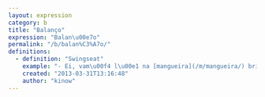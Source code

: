 ```yaml
---
layout: expression
category: b
title: "Balanço"
expression: "Balan\u00e7o"
permalink: "/b/balan%C3%A7o/"
definitions:
  - definition: "Swingseat"
    example: "- Ei, vam\u00f4 l\u00e1 na [mangueira](/m/mangueira/) brincar no balan\u00e7o?\n- Oba! Vamos!"
    created: "2013-03-31T13:16:48"
    author: "kinow"
---
```

